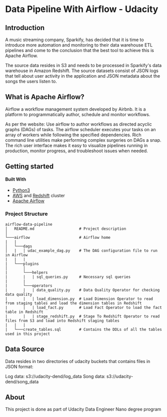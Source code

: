 # Data Pipeline With Airflow - Udacity

## Introduction

A music streaming company, Sparkify, has decided that it is time to introduce more automation and monitoring to their data warehouse ETL pipelines and come to the conclusion that the best tool to achieve this is Apache Airflow.

The source data resides in S3 and needs to be processed in Sparkify's data warehouse in Amazon Redshift. The source datasets consist of JSON logs that tell about user activity in the application and JSON metadata about the songs the users listen to.

## What is Apache Airflow?
Airflow a workflow management system developed by Airbnb. It is a platform to programmatically author, schedule and monitor workflows.

As per the website:
Use airflow to author workflows as directed acyclic graphs (DAGs) of tasks. The airflow scheduler executes your tasks on an array of workers while following the specified dependencies. Rich command line utilities make performing complex surgeries on DAGs a snap. The rich user interface makes it easy to visualize pipelines running in production, monitor progress, and troubleshoot issues when needed.

## Getting started

#### Built With

* [Python3](https://www.python.org/downloads/)
* [AWS](https://aws.amazon.com/) and [Redshift](https://aws.amazon.com/redshift/) cluster
* [Apache Airflow](https://airflow.apache.org/)

### Project Structure
```
airflow-data-pipeline
│   README.md                    # Project description
│   
└───airflow                      # Airflow home
|   |               
│   └───dags                     
│   |   │ udac_example_dag.py  	 # The DAG configuration file to run in Airflow
|   |   |
|   └───plugins
│       │  
|       └───helpers
|       |   | sql_queries.py     # Necessary sql queries
|       |
|       └───operators
|       |   | data_quality.py    # Data Quality Operator for checking data quality
|       |   | load_dimension.py  # Load Dimension Operator to read from staging tables and load the dimension tables in Redshift
|       |   | load_fact.py       # Load Fact Operator to load the fact table in Redshift
|       |   | stage_redshift.py  # Stage To Redshift Operator to read files from S3 and load into Redshift staging tables
|   |   |
|   └───create_tables.sql		 # Contains the DDLs of all the tables used in this project

```
## Data Source

Data resides in two directories of udacity buckets that contains files in JSON format:

Log data: s3://udacity-dend/log_data
Song data: s3://udacity-dend/song_data

## About
This project is done as part of Udacity Data Engineer Nano degree program
